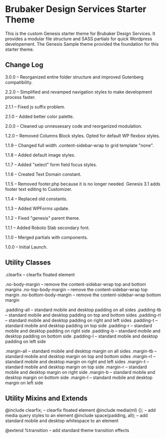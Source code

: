 # Brubaker Design Services Starter Theme

This is the custom Genesis starter theme for Brubaker Design Services. It provides a modular file structure and SASS partials for quick Wordpress developement. The Genesis Sample theme provided the foundation for this starter theme.

## Change Log
3.0.0 – Reorganized entire folder structure and improved Gutenberg compatibility.

2.2.0 – Simplified and revamped navigation styles to make development process faster.

2.1.1 – Fixed js suffix problem.

2.1.0 – Added better color palette.

2.0.0 – Cleaned up unnessesary code and reorganized modulation.

1.2.0 – Removed Columns Block styles. Opted for default WP flexbox styles.

1.1.9 – Changed full width .content-sidebar-wrap to grid template "none".

1.1.8 – Added default image styles.

1.1.7 – Added "select" form field focus styles.

1.1.6 – Created Text Domain constant.

1.1.5 – Removed footer.php because it is no longer needed. Genesis 3.1 adds footer text editing to Customizer.

1.1.4 – Replaced old constants.

1.1.3 – Added WPForms update.

1.1.2 – Fixed "genesis" parent theme.

1.1.1 – Added Roboto Slab secondary font.

1.1.0 – Merged partials with components.

1.0.0 – Initial Launch.

## Utility Classes
.clearfix               – clearfix floated element

.no-body-margin         – remove the content-sidebar-wrap top and bottom margins
.no-top-body-margin     – remove the content-sidebar-wrap top margin
.no-bottom-body-margin  – remove the content-sidebar-wrap bottom margin

.padding-all            – standard mobile and desktop padding on all sides
.padding-tb             – standard mobile and desktop padding on top and bottom sides
.padding-rl             – standard mobile and desktop padding on right and left sides
.padding-t              – standard mobile and desktop padding on top side
.padding-r              – standard mobile and desktop padding on right side
.padding-b              – standard mobile and desktop padding on bottom side
.padding-l              – standard mobile and desktop padding on left side

.margin-all            – standard mobile and desktop margin on all sides
.margin-tb             – standard mobile and desktop margin on top and bottom sides
.margin-rl             – standard mobile and desktop margin on right and left sides
.margin-t              – standard mobile and desktop margin on top side
.margin-r              – standard mobile and desktop margin on right side
.margin-b              – standard mobile and desktop margin on bottom side
.margin-l              – standard mobile and desktop margin on left side

## Utility Mixins and Extends
@include clearfix;              – clearfix floated element
@include media(ml) {};          – add media query styles to an element
@include space(padding, all);   – add standard mobile and desktop whitespace to an element

@extend %transition             – add standard theme transition effects